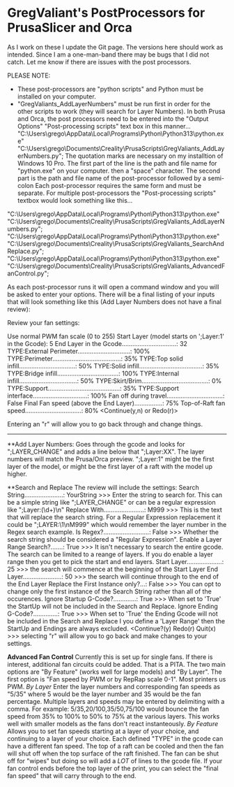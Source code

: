 # GregValiant's PostProcessors for PrusaSlicer and Orca

As I work on these I update the Git page.  The versions here should work as intended.  Since I am a one-man-band there may be bugs that I did not catch.  Let me know if there are issues with the post processors.

PLEASE NOTE:
- These post-processors are "python scripts" and Python must be installed on your computer. 
- "GregValiants_AddLayerNumbers" must be run first in order for the other scripts to work (they will search for Layer Numbers).  In both Prusa and Orca, the post processors need to be entered into the "Output Options" "Post-processing scripts" text box in this manner...
"C:\Users\grego\AppData\Local\Programs\Python\Python313\python.exe" "C:\Users\grego\Documents\Creality\PrusaScripts\GregValiants_AddLayerNumbers.py";
The quotation marks are necessary on my installtion of Windows 10 Pro.
The first part of the line is the path and file name for "python.exe" on your computer.
then a "space" character.
The second part is the path and file name of the post-processor followed by a semi-colon
Each post-processor requires the same form and must be separate.
For multiple post-processors the "Post-processing scripts" textbox would look something like this...

"C:\Users\grego\AppData\Local\Programs\Python\Python313\python.exe" "C:\Users\grego\Documents\Creality\PrusaScripts\GregValiants_AddLayerNumbers.py";
"C:\Users\grego\AppData\Local\Programs\Python\Python313\python.exe" "C:\Users\grego\Documents\Creality\PrusaScripts\GregValiants_SearchAndReplace.py";
"C:\Users\grego\AppData\Local\Programs\Python\Python313\python.exe" "C:\Users\grego\Documents\Creality\PrusaScripts\GregValiants_AdvancedFanControl.py";

As each post-processor runs it will open a command window and you will be asked to enter your options.  There will be a final listing of your inputs that will look something like this (Add Layer Numbers does not have a final review):

Review your fan settings:

Use normal PWM fan scale (0 to 255)
Start Layer (model starts on ';Layer:1' in the Gcode): 5
End Layer in the Gcode...............................: 32
TYPE:External Perimeter..............................: 100%
TYPE:Perimeter.......................................: 35%
TYPE:Top solid infill................................: 50%
TYPE:Solid infill....................................: 35%
TYPE:Bridge infill...................................: 100%
TYPE:Internal infill.................................: 50%
TYPE:Skirt/Brim......................................: 0%
TYPE:Support.........................................: 35%
TYPE:Support interface...............................: 100%
Fan off during travel................................: False
Final Fan speed (above the End Layer)................: 75%
Top-of-Raft fan speed................................: 80%
 <Continue(y,n) or Redo(r)>

Entering an "r" will allow you to go back through and change things.
 
-----------------------------------------------------------------------------
**Add Layer Numbers:
Goes through the gcode and looks for ";LAYER_CHANGE" and adds a line below that ";Layer:XX".
The layer numbers will match the Prusa/Orca preview.  ";Layer:1" might be the first layer of the model, or might be the first layer of a raft with the model up higher.

**Search and Replace
The review will include the settings:
Search String......................: YourString >>> Enter the string to search for.  This can be a simple string like ";LAYER_CHANGE" or can be a regular expression like  ";Layer:(\d+)\n"
Replace With.......................: M999 >>> This is the text that will replace the search string.  For a Regular Expression replacement it could be ";LAYER:\1\nM999" which would remember the layer number in the Regex search example.
Is Regex?..........................: False >>> Whether the search string should be considered a "Regular Expression".
Enable a Layer Range Search?.......: True >>> It isn't necessary to search the entire gcode.  The search can be limited to a reange of layers.  If you do enable a layer range then you get to pick the start and end layers.
    Start Layer....................: 25 >>> the search will commence at the beginning of the Start Layer
    End Layer......................: 50 >>> the search will continue through to the end of the End Layer
Replace the First Instance only?...: False >>> You can opt to change only the first instance of the Search String rather than all of the occurences.
Ignore Startup G-Code?.............: True >>> When set to 'True' the StartUp will not be included in the Search and Replace.
Ignore Ending G-Code?..............: True >>> When set to 'True' the Ending Gcode will not be included in the Search and Replace
I you define a 'Layer Range' then the StartUp and Endings are always excluded.
 <Continue?(y)  Redo(r)  Quit(x) >>> selecting "r" will allow you to go back and make changes to your settings.
 
**Advanced Fan Control**
Currently this is set up for single fans.  If there is interest, additional fan circuits could be added.  That is a PITA.
The two main options are "By Feature" (works well for large models) and "By Layer".
The first option is "Fan speed by PWM or by RepRap scale 0-1".  Most printers us PWM.
*By Layer*
Enter the layer numbers and corresponding fan speeds as "5/35" where 5 would be the layer number and 35 would be the fan percentage.  Multiple layers and speeds may be entered by delimiting with a comma.  For example:  5/35,20/100,35/50,75/100 would bounce the fan speed from 35% to 100% to 50% to 75% at the various layers.  This works well with smaller models as the fans don't react instanteously.
*By Feature*
Allows you to set fan speeds starting at a layer of your choice, and continuing to a layer of your choice.  Each defined "TYPE" in the gcode can have a different fan speed.
The top of a raft can be cooled and then the fan will shut off when the top surface of the raft finished.
The fan can be shut off for "wipes" but doing so will add a _LOT_ of lines to the gcode file.
If your fan control ends before the top layer of the print, you can select the "final fan speed" that will carry through to the end.

